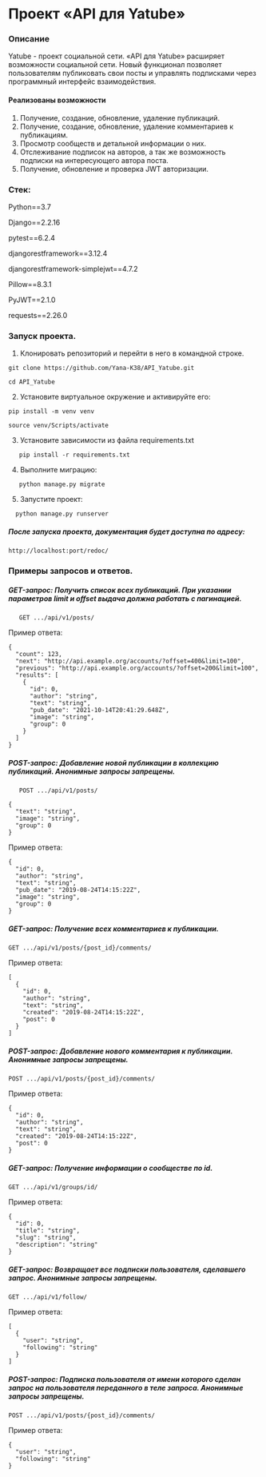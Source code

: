 # Проект «API для Yatube»
 
### Описание

Yatube - проект социальной сети. «API для Yatube» расширяет возможности социальной сети. Новый функционал позволяет пользователям публиковать свои посты и управлять подписками через программный интерфейс взаимодействия.

#### Реализованы возможности
1. Получение, создание, обновление, удаление публикаций.
2. Получение, создание, обновление, удаление комментариев к публикациям.
3. Просмотр сообществ и детальной информации о них.
4. Отслеживание подписок на авторов, а так же возможность подписки на интересующего автора поста.
5. Получение, обновление и проверка JWT авторизации.

### Стек:
Python==3.7

Django==2.2.16

pytest==6.2.4

djangorestframework==3.12.4

djangorestframework-simplejwt==4.7.2

Pillow==8.3.1

PyJWT==2.1.0

requests==2.26.0

### Запуск проекта. 

1. Клонировать репозиторий и перейти в него в командной строке. 
```
git clone https://github.com/Yana-K38/API_Yatube.git
```
```
cd API_Yatube
```
2. Установите виртуальное окружение и активируйте его: 
``` 
pip install -m venv venv
``` 
``` 
source venv/Scripts/activate
``` 
3. Установите зависимости из файла requirements.txt 
``` 
   pip install -r requirements.txt 
``` 
4. Выполните миграцию: 
``` 
   python manage.py migrate 
``` 
 5. Запустите проект: 
 ``` 
   python manage.py runserver 
``` 
##### После запуска проекта, документация будет доступна по адресу:
```http://localhost:port/redoc/```

### Примеры запросов и ответов. 

##### _GET-запрос_: Получить список всех публикаций. При указании параметров limit и offset выдача должна работать с пагинацией.
```
   GET .../api/v1/posts/ 
```
Пример ответа:
```
{
  "count": 123,
  "next": "http://api.example.org/accounts/?offset=400&limit=100",
  "previous": "http://api.example.org/accounts/?offset=200&limit=100",
  "results": [
    {
      "id": 0,
      "author": "string",
      "text": "string",
      "pub_date": "2021-10-14T20:41:29.648Z",
      "image": "string",
      "group": 0
    }
  ]
}
```
##### _POST-запрос_: Добавление новой публикации в коллекцию публикаций. Анонимные запросы запрещены.
```
   POST .../api/v1/posts/ 
```
```
{
  "text": "string",
  "image": "string",
  "group": 0
}
``` 
Пример ответа: 
```
{
  "id": 0,
  "author": "string",
  "text": "string",
  "pub_date": "2019-08-24T14:15:22Z",
  "image": "string",
  "group": 0
}
```
##### _GET-запрос_: Получение всех комментариев к публикации.
```
GET .../api/v1/posts/{post_id}/comments/ 
```
Пример ответа: 
```
[
  {
    "id": 0,
    "author": "string",
    "text": "string",
    "created": "2019-08-24T14:15:22Z",
    "post": 0
  }
]
```
##### _POST-запрос_: Добавление нового комментария к публикации. Анонимные запросы запрещены.
```
POST .../api/v1/posts/{post_id}/comments/ 
```
Пример ответа: 
```
{
  "id": 0,
  "author": "string",
  "text": "string",
  "created": "2019-08-24T14:15:22Z",
  "post": 0
} 
```
##### _GET-запрос_: Получение информации о сообществе по id.
```
GET .../api/v1/groups/id/ 
```
Пример ответа: 
```
{
  "id": 0,
  "title": "string",
  "slug": "string",
  "description": "string"
}
```
##### _GET-запрос_: Возвращает все подписки пользователя, сделавшего запрос. Анонимные запросы запрещены.
```
GET .../api/v1/follow/ 
```
Пример ответа: 
```
[
  {
    "user": "string",
    "following": "string"
  }
]
```
##### _POST-запрос_: Подписка пользователя от имени которого сделан запрос на пользователя переданного в теле запроса. Анонимные запросы запрещены.
```
POST .../api/v1/posts/{post_id}/comments/ 
```
Пример ответа: 
```
{
  "user": "string",
  "following": "string"
}
```

